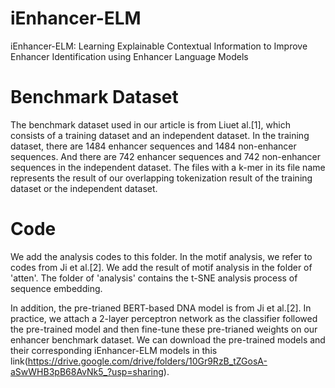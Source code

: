 # iEnhancer-ELM
iEnhancer-ELM: Learning Explainable Contextual Information to Improve Enhancer Identification using Enhancer Language Models

Benchmark Dataset
====
The benchmark dataset used in our article is from Liuet al.[1], which consists of a training dataset and an independent dataset. In the training dataset, there are 1484 enhancer sequences and 1484 non-enhancer sequences. And there are 742 enhancer sequences and 742 non-enhancer sequences in the independent dataset. The files with a k-mer in its  file name represents the result of our overlapping tokenization result of the training dataset or the independent dataset.

Code
====
We add the analysis codes to this folder. In the motif analysis, we refer to codes from Ji et al.[2]. We add the result of motif analysis in the folder of 'atten'. The folder of 'analysis' contains the t-SNE analysis process of sequence embedding.

In addition, the pre-trianed BERT-based DNA model is from Ji et al.[2]. In practice, we attach a 2-layer perceptron network as the classifier followed the pre-trained model and then fine-tune these pre-trianed weights on our enhancer benchmark dataset. We can download the pre-trained models and their corresponding iEnhancer-ELM models in this link(https://drive.google.com/drive/folders/10Gr9RzB_tZGosA-aSwWHB3pB68AvNk5_?usp=sharing). 
